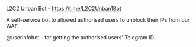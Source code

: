 L2C2 Unban Bot - https://t.me/L2C2Unban1Bot

A self-service bot to allowed authorised users to unblock their IPs from our WAF.

@userinfobot - for getting the authorised users' Telegram ID

